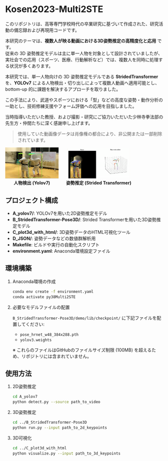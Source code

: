 # Kosen2023-Multi2STE

このリポジトリは、高等専門学校時代の卒業研究に基づいて作成された、研究活動の備忘録および再現用コードです。

本研究のテーマは、**複数人が映る動画における3D姿勢推定の高精度化と応用** です。  
従来の 3D 姿勢推定モデルは主に単一人物を対象として設計されていましたが、実社会での応用（スポーツ、医療、行動解析など）では、複数人を同時に処理する状況が多くあります。

本研究では、単一人物向けの 3D 姿勢推定モデルである **StridedTransformer** を、**YOLOv7** による人物検出・切り出しによって複数人動画へ適用可能とし、bottom-up 的に課題を解決するアプローチを取りました。

この手法により、武道やスポーツにおける「型」などの高度な姿勢・動作分析の一助とし、技術修練支援やフォーム評価への応用を目指しました。

当時指導いただいた教授、および撮影・研究にご協力いただいた少林寺拳法部の先生方・仲間たちに深く感謝申し上げます。

> 使用していた動画像データは肖像権の都合により、非公開または一部削除されています。
<p align="center">
  <div style="display: inline-block; text-align: center; margin-right: 20px;">
    <img src="img/yolov7.png" alt="人物検出 (Yolov7)" width="170"><br>
    <span><strong>人物検出 (Yolov7)</strong></span>
  </div>
  <div style="display: inline-block; text-align: center;">
    <img src="img/STE.png" alt="姿勢推定 (Strided Transformer)" width="200"><br>
    <span><strong>姿勢推定 (Strided Transformer)</strong></span>
  </div>
</p>


##  プロジェクト構成

* **A\_yolov7/**: YOLOv7を用いた2D姿勢推定モデル
* **B\_StridedTransformer-Pose3D/**: Strided Transformerを用いた3D姿勢推定モデル
* **C\_plot3d\_with\_html/**: 3D姿勢データのHTML可視化ツール
* **D\_JSON/**: 姿勢データなどの数値群解析用
* **Makefile**: ビルドや実行の自動化スクリプト
* **environment.yaml**: Anaconda環境設定ファイル

##  環境構築

1. Anaconda環境の作成

   ```bash
   conda env create -f environment.yaml
   conda activate py38Multi2STE
   ```

2. 必要なモデルファイルの配置

   `B_StridedTransformer-Pose3D/demo/lib/checkpoint/` に下記ファイルを配置してください:

   * `pose_hrnet_w48_384x288.pth`
   * `yolov3.weights`

   ※ これらのファイルはGitHubのファイルサイズ制限 (100MB) を超えるため、リポジトリには含まれていません。

##  使用方法

1. 2D姿勢推定

   ```bash
   cd A_yolov7
   python detect.py --source path_to_video
   ```

2. 3D姿勢推定

   ```bash
   cd ../B_StridedTransformer-Pose3D
   python run.py --input path_to_2d_keypoints
   ```

3. 3D可視化

   ```bash
   cd ../C_plot3d_with_html
   python visualize.py --input path_to_3d_keypoints
   ```


